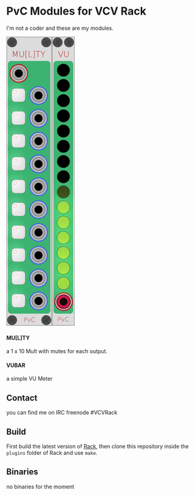 
# PvC Modules for VCV Rack

I'm not a coder and these are my modules.

![All Modules](/images/AllModules.png?raw=true "All Modules")

#### MU[L]TY

a 1 x 10 Mult with mutes for each output.

#### VUBAR

a simple VU Meter

## Contact

you can find me on IRC freenode #VCVRack


## Build

First build the latest version of [Rack](https://github.com/VCVRack/Rack), then clone this repository inside the `plugins` folder of Rack and use `make`.


## Binaries

no binaries for the moment
